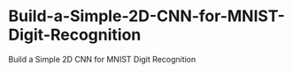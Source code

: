 # Build-a-Simple-2D-CNN-for-MNIST-Digit-Recognition
Build a Simple 2D CNN for MNIST Digit Recognition
